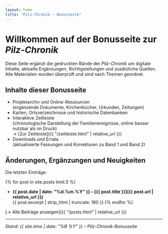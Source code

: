 ```yaml
---
layout: home
title: "Pilz-Chronik – Bonusseite"
---
```


# Willkommen auf der Bonusseite zur *Pilz-Chronik*

Diese Seite ergänzt die gedruckten Bände der *Pilz-Chronik* um digitale Inhalte, aktuelle Ergänzungen, Richtigstellungen und zusätzliche Quellen.  
Alle Materialien wurden überprüft und sind nach Themen geordnet.

## Inhalte dieser Bonusseite

- Projektarchiv und Online-Ressourcen  
  (ergänzende Dokumente, Kirchenbücher, Urkunden, Zeitungen)
- Karten, Ortsverzeichnisse und historische Datenbanken
- Interaktive Zeitleiste  
  (chronologische Darstellung der Familienereignisse, online besser nutzbar als im Druck)  
  → [Zur Zeitleiste]({{ "/zeitleiste.html" | relative_url }})
- Downloads und Errata  
  (aktualisierte Fassungen und Korrekturen zu Band 1 und Band 2)

## Änderungen, Ergänzungen und Neuigkeiten

Die letzten Einträge:

{% for post in site.posts limit:3 %}
- **{{ post.date | date: "%d.%m.%Y" }} – [{{ post.title }}]({{ post.url | relative_url }})**  
  {{ post.excerpt | strip_html | truncate: 180 }}
{% endfor %}

[→ Alle Beiträge anzeigen]({{ "/posts.html" | relative_url }})

---

*Stand: {{ site.time | date: "%B %Y" }} – Pilz-Chronik-Bonusseite*
